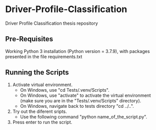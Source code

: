 # Driver-Profile-Classification
Driver Profile Classification thesis repository

Pre-Requisites
--------------

Working Python 3 installation (Python version = 3.7.9), with packages presented in the file requirements.txt


Running the Scripts
-------------------

1. Activate virtual environment.
   * On Windows, use "cd Tests/.venv/Scripts".
   * On Windows, use "activate" to activate the virtual environment (make sure you are in the "Tests/.venv/Scripts" directory).
   * On Windows, navigate back to tests directory "cd ../..".
2. Try out the diferent sripts.
   * Use the following command "python name_of_the_script.py".
3. Press enter to run the script.
